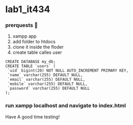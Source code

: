 # lab1_it434
### prerquests 🍌
1. xampp app
2. add folder to htdocs
3. clone it inside the floder
4. create table calles user
```mysql
CREATE DATABASE my_db;
CREATE TABLE `users` ( 
 `uid` bigint(20) NOT NULL AUTO_INCREMENT PRIMARY KEY, 
 `name` varchar(255) DEFAULT NULL, 
 `email` varchar(255) DEFAULT NULL, 
 `mobile` varchar(255) DEFAULT NULL, 
 `password` varchar(255) DEFAULT NULL 
);
```

### run xampp localhost and navigate to index.html 

Have A good time testing!
